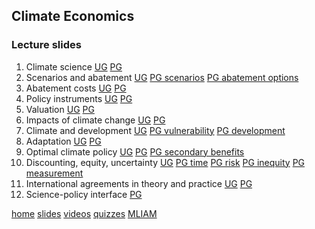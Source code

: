 ## Climate Economics
### Lecture slides

1. Climate science [UG](https://github.com/rtol/ClimateEconomics/blob/main/cceug1%20science.pptx) [PG](https://github.com/rtol/ClimateEconomics/blob/main/ccepg1%20science.pptx)
2. Scenarios and abatement [UG](https://github.com/rtol/ClimateEconomics/blob/main/cceug2%20scenarios.pptx) [PG scenarios](https://github.com/rtol/ClimateEconomics/blob/main/ccepg2%20scenarios.pptx) [PG abatement options](https://github.com/rtol/ClimateEconomics/blob/main/ccepg3%20options.pptx)
3. Abatement costs [UG](https://github.com/rtol/ClimateEconomics/blob/main/cceug3%20abatement.pptx) [PG](https://github.com/rtol/ClimateEconomics/blob/main/ccepg4%20abatement.pptx)
4. Policy instruments [UG](https://github.com/rtol/ClimateEconomics/blob/main/cceug4%20instruments.pptx) [PG](https://github.com/rtol/ClimateEconomics/blob/main/ccepg5-6%20instruments.pptx)
5. Valuation [UG](https://github.com/rtol/ClimateEconomics/blob/main/cceug5%20impacts.pptx) [PG](https://github.com/rtol/ClimateEconomics/blob/main/ccepg7-8%20impacts%20and%20valuation.pptx)
6. Impacts of climate change [UG](https://github.com/rtol/ClimateEconomics/blob/main/cceug6%20econimp.pptx) [PG](https://github.com/rtol/ClimateEconomics/blob/main/ccepg9%20impacts.pptx)
7. Climate and development [UG](https://github.com/rtol/ClimateEconomics/blob/main/cceug7%20development.pptx) [PG vulnerability](https://github.com/rtol/ClimateEconomics/blob/main/ccepg10%20adaptive%20capacity.pptx) [PG development](https://github.com/rtol/ClimateEconomics/blob/main/ccepg11%20development.pptx)
8. Adaptation [UG](https://github.com/rtol/ClimateEconomics/blob/main/cceug8%20adaptation.pptx) [PG](https://github.com/rtol/ClimateEconomics/blob/main/ccepg12%20adaptation.pptx)
9. Optimal climate policy [UG](https://github.com/rtol/ClimateEconomics/blob/main/cceug9%20optimum.pptx) [PG](https://github.com/rtol/ClimateEconomics/blob/main/ccepg13%20optimum.pptx) [PG secondary benefits](https://github.com/rtol/ClimateEconomics/blob/main/ccepg14%20secben.pptx)
10. Discounting, equity, uncertainty [UG](https://github.com/rtol/ClimateEconomics/blob/main/cceug10%20aggregation.pptx) [PG time](https://github.com/rtol/ClimateEconomics/blob/main/ccepg15%20discounting.pptx) [PG risk](https://github.com/rtol/ClimateEconomics/blob/main/ccepg16%20uncertainty.pptx) [PG inequity](https://github.com/rtol/ClimateEconomics/blob/main/ccepg17%20equity.pptx) [PG measurement](https://github.com/rtol/ClimateEconomics/blob/main/ccepg18%20interactive%20measurement.pptx)
11. International agreements in theory and practice [UG](https://github.com/rtol/ClimateEconomics/blob/main/cceug11%20international.pptx) [PG](https://github.com/rtol/ClimateEconomics/blob/main/ccepg17%20international.pptx)
12. Science-policy interface [PG](https://github.com/rtol/ClimateEconomics/blob/main/ccepg18%20scipol.pptx)

[home](https://rtol.github.io/ClimateEconomics/) [slides](https://rtol.github.io/ClimateEconomics/slide/) [videos](https://rtol.github.io/ClimateEconomics/video/) [quizzes](https://rtol.github.io/ClimateEconomics/quiz/) [MLIAM](https://rtol.github.io/ClimateEconomics/mliam/)
